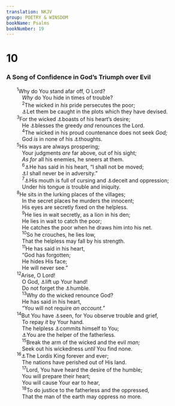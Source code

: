 ```yaml
---
translation: NKJV
group: POETRY & WINSDOM
bookName: Psalms 
bookNumber: 19
---
```


<div class="title"><h1>10</h1><h3>A Song of Confidence in God’s Triumph over Evil</h3></div>
<span class="verse thi_10_1">  <sup>1</sup>Why do You stand afar off, O Lord?<br/>   <i>Why</i> do You hide in times of trouble?<br/></span>
<span class="verse thi_10_2">   <sup>2</sup>The wicked in <i>his</i> pride persecutes the poor;<br/>   <a data-toggle="tooltip" data-placement="bottom" title="Ps. 7:16; 9:16">⚓</a>Let them be caught in the plots which they have devised.<br/></span>
<span class="verse thi_10_3">  <sup>3</sup>For the wicked <a data-toggle="tooltip" data-placement="bottom" title="Ps. 49:6; 94:3, 4">⚓</a>boasts of his heart’s desire;<br/>   He <a data-toggle="tooltip" data-placement="bottom" title="Prov. 28:4">⚓</a>blesses the greedy <i>and</i> renounces the Lord.<br/></span>
<span class="verse thi_10_4">   <sup>4</sup>The wicked in his proud countenance does not seek <i>God;</i><br/>   God <i>is</i> in none of his <a data-toggle="tooltip" data-placement="bottom" title="Ps. 14:1; 36:1">⚓</a>thoughts.<br/></span>
<span class="verse thi_10_5">  <sup>5</sup>His ways are always prospering;<br/>   Your judgments <i>are</i> far above, out of his sight;<br/>   <i>As</i> <i>for</i> all his enemies, he sneers at them.<br/></span>
<span class="verse thi_10_6">   <sup>6</sup><a data-toggle="tooltip" data-placement="bottom" title="Ps. 49:11; (Eccl. 8:11)">⚓</a>He has said in his heart, “I shall not be moved;<br/>   <a data-toggle="tooltip" data-placement="bottom" title="Rev. 18:7">⚓</a>I shall never be in adversity.”<br/></span>
<span class="verse thi_10_7">   <sup>7</sup><a data-toggle="tooltip" data-placement="bottom" title="(Rom. 3:14)">⚓</a>His mouth is full of cursing and <a data-toggle="tooltip" data-placement="bottom" title="Ps. 55:10, 11">⚓</a>deceit and oppression;<br/>   Under his tongue <i>is</i> trouble and iniquity.<br/></span>
<span class="verse thi_10_8">  <sup>8</sup>He sits in the lurking places of the villages;<br/>   In the secret places he murders the innocent;<br/>   His eyes are secretly fixed on the helpless.<br/></span>
<span class="verse thi_10_9">   <sup>9</sup>He lies in wait secretly, as a lion in his den;<br/>   He lies in wait to catch the poor;<br/>   He catches the poor when he draws him into his net.<br/></span>
<span class="verse thi_10_10">   <sup>10</sup>So he crouches, he lies low,<br/>   That the helpless may fall by his strength.<br/></span>
<span class="verse thi_10_11">   <sup>11</sup>He has said in his heart,<br/>   “God has forgotten;<br/>   He hides His face;<br/>   He will never see.”<br/></span>
<span class="verse thi_10_12">  <sup>12</sup>Arise, O Lord!<br/>   O God, <a data-toggle="tooltip" data-placement="bottom" title="Ps. 17:7; 94:2; Mic. 5:9">⚓</a>lift up Your hand!<br/>   Do not forget the <a data-toggle="tooltip" data-placement="bottom" title="Ps. 9:12">⚓</a>humble.<br/></span>
<span class="verse thi_10_13">   <sup>13</sup>Why do the wicked renounce God?<br/>   He has said in his heart,<br/>   “You will not require <i>an</i> <i>account.</i>”<br/></span>
<span class="verse thi_10_14">  <sup>14</sup>But You have <a data-toggle="tooltip" data-placement="bottom" title="(Ps. 11:4)">⚓</a>seen, for You observe trouble and grief,<br/>   To repay <i>it</i> by Your hand.<br/>   The helpless <a data-toggle="tooltip" data-placement="bottom" title="(2 Tim. 1:12)">⚓</a>commits himself to You;<br/>   <a data-toggle="tooltip" data-placement="bottom" title="Ps. 68:5; Hos. 14:3">⚓</a>You are the helper of the fatherless.<br/></span>
<span class="verse thi_10_15">   <sup>15</sup>Break the arm of the wicked and the evil <i>man;</i><br/>   Seek out his wickedness <i>until</i> You find none.<br/></span>
<span class="verse thi_10_16">  <sup>16</sup><a data-toggle="tooltip" data-placement="bottom" title="Ps. 29:10">⚓</a>The Lord<i>is</i> King forever and ever;<br/>   The nations have perished out of His land.<br/></span>
<span class="verse thi_10_17">   <sup>17</sup>Lord, You have heard the desire of the humble;<br/>   You will prepare their heart;<br/>   You will cause Your ear to hear,<br/></span>
<span class="verse thi_10_18">   <sup>18</sup>To do justice to the fatherless and the oppressed,<br/>   That the man of the earth may oppress no more.<br/></span>
